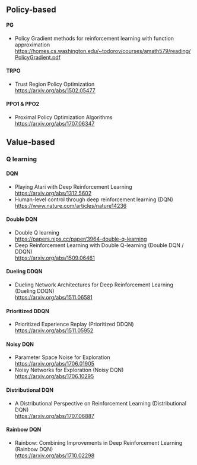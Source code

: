 ## Policy-based

#### PG
- Policy Gradient methods for reinforcement learning with function approximation  
https://homes.cs.washington.edu/~todorov/courses/amath579/reading/PolicyGradient.pdf  

#### TRPO
- Trust Region Policy Optimization  
https://arxiv.org/abs/1502.05477  

#### PPO1 & PPO2
- Proximal Policy Optimization Algorithms  
https://arxiv.org/abs/1707.06347  

## Value-based
### Q learning
#### DQN
- Playing Atari with Deep Reinforcement Learning  
https://arxiv.org/abs/1312.5602  
- Human-level control through deep reinforcement learning (DQN)  
https://www.nature.com/articles/nature14236  

#### Double DQN
- Double Q learning   
https://papers.nips.cc/paper/3964-double-q-learning  
- Deep Reinforcement Learning with Double Q-learning (Double DQN / DDQN)  
https://arxiv.org/abs/1509.06461  

#### Dueling DDQN
- Dueling Network Architectures for Deep Reinforcement Learning (Dueling DDQN)  
https://arxiv.org/abs/1511.06581  
  
#### Prioritized DDQN
- Prioritized Experience Replay (Prioritized DDQN)
https://arxiv.org/abs/1511.05952


#### Noisy DQN
- Parameter Space Noise for Exploration  
https://arxiv.org/abs/1706.01905  
- Noisy Networks for Exploration (Noisy DQN)   
https://arxiv.org/abs/1706.10295  

#### Distributional DQN
- A Distributional Perspective on Reinforcement Learning  (Distributional DQN)  
https://arxiv.org/abs/1707.06887  
  
#### Rainbow DQN
- Rainbow: Combining Improvements in Deep Reinforcement Learning (Rainbow DQN)  
https://arxiv.org/abs/1710.02298
